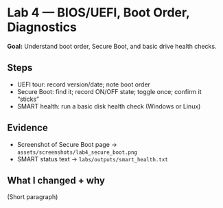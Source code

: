 # Lab 4 — BIOS/UEFI, Boot Order, Diagnostics

**Goal:** Understand boot order, Secure Boot, and basic drive health checks.

## Steps
- UEFI tour: record version/date; note boot order
- Secure Boot: find it; record ON/OFF state; toggle once; confirm it “sticks”
- SMART health: run a basic disk health check (Windows or Linux)

## Evidence
- Screenshot of Secure Boot page → `assets/screenshots/lab4_secure_boot.png`
- SMART status text → `labs/outputs/smart_health.txt`

## What I changed + why
(Short paragraph)

